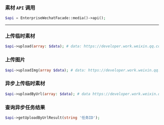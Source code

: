 ### 素材 `API` 调用
```php
$api = EnterpriseWechatFacade::media()->api();
```
---
### 上传临时素材
```php
$api->upload(array: $data); # data: https://developer.work.weixin.qq.com/document/path/90253
```

### 上传图片
```php
$api->uploadImg(array $data); # data: https://developer.work.weixin.qq.com/document/path/90256
```

### 异步上传临时素材
```php
$api->uploadByUrl(array: $data); # data https://developer.work.weixin.qq.com/document/path/90255
```

### 查询异步任务结果
```php
$api->getUploadByUrlResult(string '任务ID');
```
